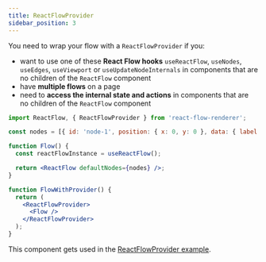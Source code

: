 ```yaml
---
title: ReactFlowProvider
sidebar_position: 3
---
```


You need to wrap your flow with a `ReactFlowProvider` if you:

- want to use one of these **React Flow hooks** `useReactFlow`, `useNodes`, `useEdges`, `useViewport` or `useUpdateNodeInternals` in components that are no children of the `ReactFlow` component
- have **multiple flows** on a page
- need to **access the internal state and actions** in components that are no children of the `ReactFlow` component

```jsx
import ReactFlow, { ReactFlowProvider } from 'react-flow-renderer';

const nodes = [{ id: 'node-1', position: { x: 0, y: 0 }, data: { label: 'node 1' } }];

function Flow() {
  const reactFlowInstance = useReactFlow();

  return <ReactFlow defaultNodes={nodes} />;
}

function FlowWithProvider() {
  return (
    <ReactFlowProvider>
      <Flow />
    </ReactFlowProvider>
  );
}
```

This component gets used in the [ReactFlowProvider example](/docs/examples/misc/provider/).
